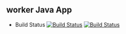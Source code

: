 ## worker Java App
  * Build Status
[![Build Status](http://34.174.166.235:8080/buildStatus/icon?job=instavote%2Fworker-build)](http://34.174.166.235:8080/job/instavote/job/worker-build/)
[![Build Status](http://34.174.166.235:8080/buildStatus/icon?job=instavote%2Fworker-buildsubject+UnitTest)](http://34.174.166.235:8080/job/instavote/job/worker-build/)
